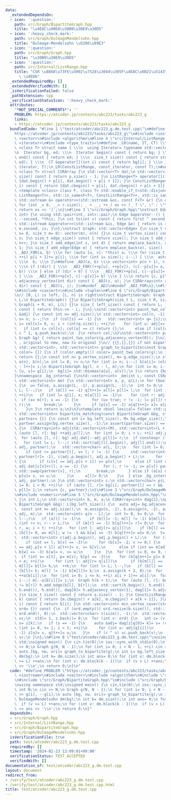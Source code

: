 ```yaml
---
data:
  _extendedDependsOn:
  - icon: ':question:'
    path: src/Graph/BipartiteGraph.hpp
    title: "\u4E8C\u90E8\u30B0\u30E9\u30D5"
  - icon: ':heavy_check_mark:'
    path: src/Graph/DulmageMendelsohn.hpp
    title: "Dulmage-Mendelsohn \u5206\u89E3"
  - icon: ':question:'
    path: src/Graph/Graph.hpp
    title: "\u30B0\u30E9\u30D5"
  - icon: ':question:'
    path: src/Internal/ListRange.hpp
    title: "CSR \u8868\u73FE\u3092\u7528\u3044\u305F\u4E8C\u6B21\u5143\u914D\u5217\
      \ \u4ED6"
  _extendedRequiredBy: []
  _extendedVerifiedWith: []
  _isVerificationFailed: false
  _pathExtension: cpp
  _verificationStatusIcon: ':heavy_check_mark:'
  attributes:
    '*NOT_SPECIAL_COMMENTS*': ''
    PROBLEM: https://atcoder.jp/contests/abc223/tasks/abc223_g
    links:
    - https://atcoder.jp/contests/abc223/tasks/abc223_g
  bundledCode: "#line 1 \"test/atcoder/abc223_g.dm.test.cpp\"\n#define PROBLEM \"\
    https://atcoder.jp/contests/abc223/tasks/abc223_g\"\n#include <iostream>\n#include\
    \ <vector>\n#include <algorithm>\n#line 4 \"src/Internal/ListRange.hpp\"\n#include\
    \ <iterator>\n#include <type_traits>\n#define _LR(name, IT, CT) \\\n template\
    \ <class T> struct name { \\\n  using Iterator= typename std::vector<T>::IT; \\\
    \n  Iterator bg, ed; \\\n  Iterator begin() const { return bg; } \\\n  Iterator\
    \ end() const { return ed; } \\\n  size_t size() const { return std::distance(bg,\
    \ ed); } \\\n  CT &operator[](int i) const { return bg[i]; } \\\n }\n_LR(ListRange,\
    \ iterator, T);\n_LR(ConstListRange, const_iterator, const T);\n#undef _LR\ntemplate\
    \ <class T> struct CSRArray {\n std::vector<T> dat;\n std::vector<int> p;\n size_t\
    \ size() const { return p.size() - 1; }\n ListRange<T> operator[](int i) { return\
    \ {dat.begin() + p[i], dat.begin() + p[i + 1]}; }\n ConstListRange<T> operator[](int\
    \ i) const { return {dat.cbegin() + p[i], dat.cbegin() + p[i + 1]}; }\n};\ntemplate\
    \ <template <class> class F, class T> std::enable_if_t<std::disjunction_v<std::is_same<F<T>,\
    \ ListRange<T>>, std::is_same<F<T>, ConstListRange<T>>, std::is_same<F<T>, CSRArray<T>>>,\
    \ std::ostream &> operator<<(std::ostream &os, const F<T> &r) {\n os << '[';\n\
    \ for (int _= 0, __= r.size(); _ < __; ++_) os << (_ ? \", \" : \"\") << r[_];\n\
    \ return os << ']';\n}\n#line 3 \"src/Graph/Graph.hpp\"\nstruct Edge: std::pair<int,\
    \ int> {\n using std::pair<int, int>::pair;\n Edge &operator--() { return --first,\
    \ --second, *this; }\n int to(int v) const { return first ^ second ^ v; }\n friend\
    \ std::istream &operator>>(std::istream &is, Edge &e) { return is >> e.first >>\
    \ e.second, is; }\n};\nstruct Graph: std::vector<Edge> {\n size_t n;\n Graph(size_t\
    \ n= 0, size_t m= 0): vector(m), n(n) {}\n size_t vertex_size() const { return\
    \ n; }\n size_t edge_size() const { return size(); }\n size_t add_vertex() { return\
    \ n++; }\n size_t add_edge(int s, int d) { return emplace_back(s, d), size() -\
    \ 1; }\n size_t add_edge(Edge e) { return emplace_back(e), size() - 1; }\n#define\
    \ _ADJ_FOR(a, b) \\\n for (auto [u, v]: *this) a; \\\n for (size_t i= 0; i < n;\
    \ ++i) p[i + 1]+= p[i]; \\\n for (int i= size(); i--;) { \\\n  auto [u, v]= (*this)[i];\
    \ \\\n  b; \\\n }\n#define _ADJ(a, b) \\\n vector<int> p(n + 1), c(size() << !dir);\
    \ \\\n if (!dir) { \\\n  _ADJ_FOR((++p[u], ++p[v]), (c[--p[u]]= a, c[--p[v]]=\
    \ b)) \\\n } else if (dir > 0) { \\\n  _ADJ_FOR(++p[u], c[--p[u]]= a) \\\n } else\
    \ { \\\n  _ADJ_FOR(++p[v], c[--p[v]]= b) \\\n } \\\n return {c, p}\n CSRArray<int>\
    \ adjacency_vertex(int dir) const { _ADJ(v, u); }\n CSRArray<int> adjacency_edge(int\
    \ dir) const { _ADJ(i, i); }\n#undef _ADJ\n#undef _ADJ_FOR\n};\n#line 2 \"src/Graph/BipartiteGraph.hpp\"\
    \n#include <cassert>\n#include <tuple>\n#line 6 \"src/Graph/BipartiteGraph.hpp\"\
    \n// [0, L) is left, [L, n) is right\nstruct BipartiteGraph: Graph {\n size_t\
    \ L;\n BipartiteGraph() {}\n BipartiteGraph(size_t L, size_t R, size_t m= 0):\
    \ Graph(L + R, m), L(L) {}\n size_t left_size() const { return L; }\n size_t right_size()\
    \ const { return this->n - L; }\n};\nstd::vector<int> paint_two_colors(const CSRArray<int>\
    \ &adj) {\n const int n= adj.size();\n std::vector<int> col(n, -1);\n for (int\
    \ s= n; s--;)\n  if (col[s] == -1) {\n   std::vector<int> q= {s};\n   for (int\
    \ i= col[s]= 0, v; i < (int)q.size(); ++i)\n    for (int u: adj[v= q[i]])\n  \
    \   if (int c= col[v]; col[u] == c) return {};\n     else if (col[u] == -1) col[u]=\
    \ c ^ 1, q.push_back(u);\n  }\n return col;\n}\nstd::vector<int> paint_two_colors(const\
    \ Graph &g) { return paint_two_colors(g.adjacency_vertex(0)); }\n// { BipartiteGraph\
    \ , original to new, new to original }\n// {{},{},{}} if not bipartite\nstd::tuple<BipartiteGraph,\
    \ std::vector<int>, std::vector<int>> graph_to_bipartite(const Graph &g, std::vector<int>\
    \ color= {}) {\n if (color.empty()) color= paint_two_colors(g);\n if (color.empty())\
    \ return {};\n const int n= g.vertex_size(), m= g.edge_size();\n std::vector<int>\
    \ a(n), b(n);\n int l= 0, r= n;\n for (int i= n; i--;) b[a[i]= color[i] ? --r\
    \ : l++]= i;\n BipartiteGraph bg(l, n - l, m);\n for (int i= m; i--;) {\n  auto\
    \ [u, v]= g[i];\n  bg[i]= std::minmax(a[u], a[v]);\n }\n return {bg, a, b};\n\
    }\nnamespace _bg_internal {\nstd::vector<int> _bm(int L, const CSRArray<int> &adj,\
    \ std::vector<int> &m) {\n std::vector<int> a, p, q(L);\n for (bool u= true; u;)\
    \ {\n  u= false, a.assign(L, -1), p.assign(L, -1);\n  int t= 0;\n  for (int l=\
    \ L; l--;)\n   if (m[l] == -1) q[t++]= a[l]= p[l]= l;\n  for (int i= 0; i < t;\
    \ ++i)\n   if (int l= q[i], x; m[a[l]] == -1)\n    for (int r: adj[l]) {\n   \
    \  if (x= m[r]; x == -1) {\n      for (u= true; r != -1; l= p[l]) m[r]= l, std::swap(m[l],\
    \ r);\n      break;\n     }\n     if (p[x] == -1) a[q[t++]= x]= a[p[x]= l];\n\
    \    }\n }\n return a;\n}\n}\ntemplate <bool lexical= false> std::pair<std::vector<int>,\
    \ std::vector<int>> bipartite_matching(const BipartiteGraph &bg, std::vector<int>\
    \ partner= {}) {\n const int L= bg.left_size(), M= bg.edge_size();\n if (partner.empty())\
    \ partner.assign(bg.vertex_size(), -1);\n assert(partner.size() == bg.vertex_size());\n\
    \ {\n  CSRArray<int> adj{std::vector<int>(M), std::vector<int>(L + 1)};\n  for\
    \ (auto [l, r]: bg) ++adj.p[l];\n  for (int i= 0; i < L; ++i) adj.p[i + 1]+= adj.p[i];\n\
    \  for (auto [l, r]: bg) adj.dat[--adj.p[l]]= r;\n  if constexpr (lexical) {\n\
    \   for (int l= L; l--;) std::sort(adj[l].begin(), adj[l].end());\n   _bg_internal::_bm(L,\
    \ adj, partner);\n   std::vector<char> a(L, 1);\n   for (int l= 0; l < L; ++l)\n\
    \    if (int r= partner[l], v= l; r != -1) {\n     std::vector<int> p(L, partner[v]=\
    \ partner[r]= -1), c(adj.p.begin(), adj.p.begin() + L);\n     for (p[v]= -2;;)\
    \ {\n      if (c[v] == adj.p[v + 1]) v= p[v];\n      else if (int u= partner[r=\
    \ adj.dat[c[v]++]]; u == -1) {\n       for (; r != -1; v= p[v]) partner[r]= v,\
    \ std::swap(partner[v], r);\n       break;\n      } else if (a[u] && p[u] == -1)\
    \ p[u]= v, v= u;\n     }\n     a[l]= 0;\n    }\n  } else _bg_internal::_bm(L,\
    \ adj, partner);\n }\n std::vector<int> c;\n std::vector<char> p(L);\n for (int\
    \ i= 0; i < M; ++i)\n  if (auto [l, r]= bg[i]; partner[l] == r && !p[l]) c.push_back(i),\
    \ p[l]= 1;\n return {c, partner};\n}\n#line 3 \"src/Graph/DulmageMendelsohn.hpp\"\
    \n#include <numeric>\n#line 5 \"src/Graph/DulmageMendelsohn.hpp\"\nclass DulmageMendelsohn\
    \ {\n int L;\n std::vector<int> b, m, a;\n CSRArray<int> dag[2];\npublic:\n DulmageMendelsohn(const\
    \ BipartiteGraph &bg): L(bg.left_size()) {\n  auto adj= bg.adjacency_vertex(0);\n\
    \  const int n= adj.size();\n  m.assign(n, -1), b.assign(n, -3), a= _bg_internal::_bm(L,\
    \ adj, m);\n  std::vector<int> q(n - L);\n  int t= 0, k= 0;\n  for (int l= L;\
    \ l--;)\n   if (a[l] != -1)\n    if (b[l]= -1; m[l] != -1) b[m[l]]= -1;\n  for\
    \ (int r= n; r-- > L;)\n   if (m[r] == -1) b[q[t++]= r]= 0;\n  for (int i= 0,\
    \ r, w; i < t; ++i)\n   for (int l: adj[r= q[i]])\n    if (b[l] == -3)\n     if\
    \ (b[l]= 0, w= m[l]; w != -1 && b[w] == -3) b[q[t++]= w]= 0;\n  t= 0;\n  {\n \
    \  std::vector<int> c(adj.p.begin(), adj.p.begin() + L);\n   for (int l= L; l--;)\n\
    \    if (int v= l; b[v] == -3)\n     for (b[v]= -2; v >= 0;) {\n      if (c[v]\
    \ == adj.p[v + 1]) a[t++]= v, v= b[v];\n      else if (int w= m[adj.dat[c[v]++]];\
    \ b[w] == -3) b[w]= v, v= w;\n     }\n  }\n  for (int i= 0, e= 0, r; t--;)\n \
    \  if (int s= a[t], p= m[s]; b[p] == -3)\n    for (b[q[e++]= p]= b[s]= ++k; i\
    \ < e; ++i)\n     for (int l: adj[r= q[i]])\n      if (b[m[l]] == -3) b[q[e++]=\
    \ m[l]]= b[l]= k;\n  ++k;\n  for (int l= L; l--;)\n   if (b[l] == -1)\n    if\
    \ (b[l]= k; m[l] != -1) b[m[l]]= k;\n  a.assign(k + 2, 0);\n  for (int i= n; i--;)\
    \ ++a[b[i]];\n  for (int i= 0; i <= k; ++i) a[i + 1]+= a[i];\n  for (int i= n;\
    \ i--;) m[--a[b[i]]]= i;\n  Graph h(k + 1);\n  for (auto [l, r]: bg)\n   if (b[l]\
    \ != b[r]) h.add_edge(b[l], b[r]);\n  std::sort(h.begin(), h.end()), h.erase(std::unique(h.begin(),\
    \ h.end()), h.end()), dag[0]= h.adjacency_vertex(1), dag[1]= h.adjacency_vertex(-1);\n\
    \ }\n size_t size() const { return a.size() - 1; }\n ConstListRange<int> block(int\
    \ k) const { return {m.cbegin() + a[k], m.cbegin() + a[k + 1]}; }\n int operator()(int\
    \ i) const { return b[i]; }\n std::vector<int> min_vertex_cover(std::vector<int>\
    \ ord= {}) const {\n  if (ord.empty()) ord.resize(b.size()), std::iota(ord.begin(),\
    \ ord.end(), 0);\n  std::vector<char> z(size(), -1);\n  std::vector<int> q(size()),\
    \ vc;\n  z[0]= 1, z.back()= 0;\n  for (int v: ord) {\n   int c= (v >= L), k= b[v],\
    \ s= z[k];\n   if (s == -1) {\n    auto &adj= dag[z[q[0]= k]= s= !c];\n    for\
    \ (int i= 0, t= 1; i < t; ++i)\n     for (int u: adj[q[i]])\n      if (z[u] ==\
    \ -1) z[u]= s, q[t++]= u;\n   }\n   if (c ^ s) vc.push_back(v);\n  }\n  return\
    \ vc;\n }\n};\n#line 8 \"test/atcoder/abc223_g.dm.test.cpp\"\nusing namespace\
    \ std;\nsigned main() {\n cin.tie(0);\n ios::sync_with_stdio(0);\n int N;\n cin\
    \ >> N;\n Graph g(N, N - 1);\n for (int i= 0; i < N - 1; ++i) cin >> g[i], --g[i];\n\
    \ auto [bg, nw, ori]= graph_to_bipartite(g);\n int L= bg.left_size();\n DulmageMendelsohn\
    \ dm(bg);\n int k= dm.size();\n int ans= 0;\n for (int v: dm.block(0))\n  if (v\
    \ >= L) ++ans;\n for (int v: dm.block(k - 1))\n  if (v < L) ++ans;\n cout << ans\
    \ << '\\n';\n return 0;\n}\n"
  code: "#define PROBLEM \"https://atcoder.jp/contests/abc223/tasks/abc223_g\"\n#include\
    \ <iostream>\n#include <vector>\n#include <algorithm>\n#include \"src/Graph/Graph.hpp\"\
    \n#include \"src/Graph/BipartiteGraph.hpp\"\n#include \"src/Graph/DulmageMendelsohn.hpp\"\
    \nusing namespace std;\nsigned main() {\n cin.tie(0);\n ios::sync_with_stdio(0);\n\
    \ int N;\n cin >> N;\n Graph g(N, N - 1);\n for (int i= 0; i < N - 1; ++i) cin\
    \ >> g[i], --g[i];\n auto [bg, nw, ori]= graph_to_bipartite(g);\n int L= bg.left_size();\n\
    \ DulmageMendelsohn dm(bg);\n int k= dm.size();\n int ans= 0;\n for (int v: dm.block(0))\n\
    \  if (v >= L) ++ans;\n for (int v: dm.block(k - 1))\n  if (v < L) ++ans;\n cout\
    \ << ans << '\\n';\n return 0;\n}"
  dependsOn:
  - src/Graph/Graph.hpp
  - src/Internal/ListRange.hpp
  - src/Graph/BipartiteGraph.hpp
  - src/Graph/DulmageMendelsohn.hpp
  isVerificationFile: true
  path: test/atcoder/abc223_g.dm.test.cpp
  requiredBy: []
  timestamp: '2024-02-23 13:09:01+09:00'
  verificationStatus: TEST_ACCEPTED
  verifiedWith: []
documentation_of: test/atcoder/abc223_g.dm.test.cpp
layout: document
redirect_from:
- /verify/test/atcoder/abc223_g.dm.test.cpp
- /verify/test/atcoder/abc223_g.dm.test.cpp.html
title: test/atcoder/abc223_g.dm.test.cpp
---
```

